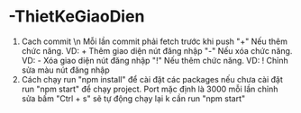 # -ThietKeGiaoDien

1. Cach commit \n
  Mỗi lần commit phải fetch trước khi push
  "+" Nếu thêm chức năng. VD:  + Thêm giao diện nút đăng nhập
  "-" Nếu xóa chức năng. VD:   - Xóa giao diện nút đăng nhập
  "!" Nếu thêm chức năng. VD:  ! Chỉnh sửa màu nút đăng nhập
 2. Cách chạy
  run "npm install" để cài đặt các packages nếu chưa cài đặt
  run "npm start" để chạy project. Port mặc định là 3000
  mỗi lần chỉnh sửa bấm  "Ctrl + s" sẽ tự động chạy lại k cần run "npm start"
  
